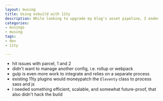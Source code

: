 ```yaml
---
layout: musing
title: Using esbuild with 11ty
description: While looking to upgrade my blog's asset pipeline, I ended up on `esbuild` as my solution with just a little bit of integration code.
categories:
- musings
- musing
tags:
- dev
- 11ty

---
```



- hit issues with parcel, 1 and 2
- didn't want to manage another config, i.e. rollup or webpack
- gulp is even more work to integrate and relies on a separate process
- existing 11ty plugins would moneypatch the `Eleventy` class to process sass and js
- I needed something efficient, scalable, and somewhat future-proof, that also didn't hack the build
